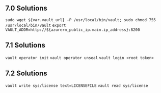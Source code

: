 ## 7.0 Solutions
`sudo wget ${var.vault_url} -P /usr/local/bin/vault; sudo chmod 755 /usr/local/bin/vault`
`export VAULT_ADDR=http://${azurerm_public_ip.main.ip_address}:8200`

## 7.1 Solutions
`vault operator init`
`vault operator unseal`
`vault login <root token>`

## 7.2 Solutions
`vault write sys/license text=LICENSEFILE`
`vault read sys/license`
